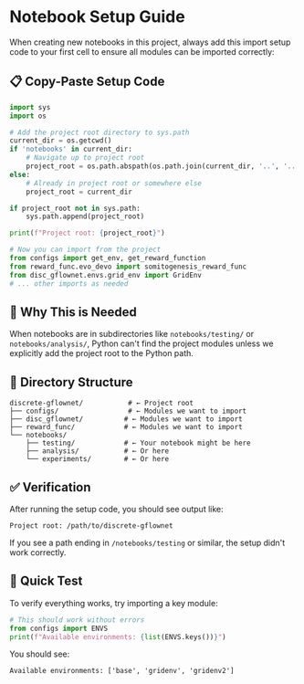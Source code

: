 # Notebook Setup Guide

When creating new notebooks in this project, always add this import setup code to your first cell to ensure all modules can be imported correctly:

## 📋 **Copy-Paste Setup Code**

```python
import sys
import os

# Add the project root directory to sys.path
current_dir = os.getcwd()
if 'notebooks' in current_dir:
    # Navigate up to project root
    project_root = os.path.abspath(os.path.join(current_dir, '..', '..'))
else:
    # Already in project root or somewhere else
    project_root = current_dir

if project_root not in sys.path:
    sys.path.append(project_root)

print(f"Project root: {project_root}")

# Now you can import from the project
from configs import get_env, get_reward_function
from reward_func.evo_devo import somitogenesis_reward_func
from disc_gflownet.envs.grid_env import GridEnv
# ... other imports as needed
```

## 🎯 **Why This is Needed**

When notebooks are in subdirectories like `notebooks/testing/` or `notebooks/analysis/`, Python can't find the project modules unless we explicitly add the project root to the Python path.

## 📁 **Directory Structure**

```
discrete-gflownet/           # ← Project root  
├── configs/                 # ← Modules we want to import
├── disc_gflownet/          # ← Modules we want to import  
├── reward_func/            # ← Modules we want to import
└── notebooks/              
    ├── testing/            # ← Your notebook might be here
    ├── analysis/           # ← Or here
    └── experiments/        # ← Or here
```

## ✅ **Verification**

After running the setup code, you should see output like:
```
Project root: /path/to/discrete-gflownet
```

If you see a path ending in `/notebooks/testing` or similar, the setup didn't work correctly.

## 🚀 **Quick Test**

To verify everything works, try importing a key module:

```python
# This should work without errors
from configs import ENVS
print(f"Available environments: {list(ENVS.keys())}")
```

You should see:
```
Available environments: ['base', 'gridenv', 'gridenv2']
``` 